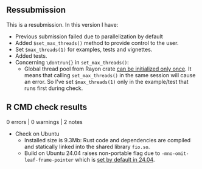 ## Ressubmission

This is a resubmission. In this version I have:

* Previous submission failed due to parallelization by default
* Added `$set_max_threads()` method to provide control to the user.
* Set `$max_threads(1)` for examples, tests and vignettes.
* Added tests.
* Concerning `\dontrun{}` in `set_max_threads()`:
  - Global thread pool from Rayon crate [can be initialized only once](https://docs.rs/rayon/latest/rayon/struct.ThreadPoolBuilder.html).
  It means that calling `set_max_threads()` in the same session will cause an error. So I've set `$max_threads(1)`
  only in the example/test that runs first during check.

## R CMD check results

0 errors | 0 warnings | 2 notes

* Check on Ubuntu
  - Installed size is 9.3Mb: Rust code and dependencies are compiled and statically linked into the shared library `fio.so`.
  - Build on Ubuntu 24.04 raises non-portable flag due to `-mno-omit-leaf-frame-pointer` which is [set by default in 24.04](https://ubuntu.com/blog/ubuntu-performance-engineering-with-frame-pointers-by-default).
